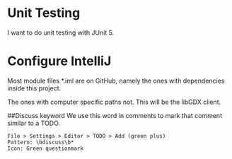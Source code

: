 # Unit Testing
I want to do unit testing with JUnit 5.

# Configure IntelliJ
Most module files *.iml are on GitHub, 
namely the ones with dependencies inside
this project.

The ones with computer specific paths not.
This will be the libGDX client.

##Discuss keyword
We use this word in comments to mark
that comment similar to a TODO.  
```
File > Settings > Editor > TODO > Add (green plus) 
Pattern: \bdiscuss\b*
Icon: Green questionmark
``` 